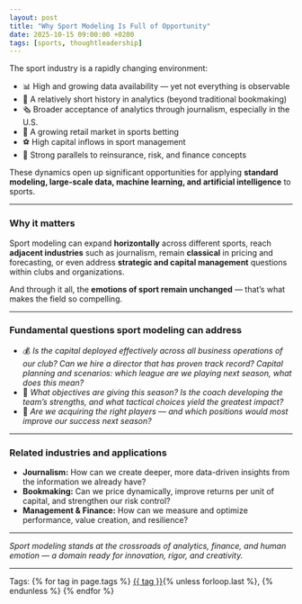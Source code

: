```yaml
---
layout: post
title: "Why Sport Modeling Is Full of Opportunity"
date: 2025-10-15 09:00:00 +0200
tags: [sports, thoughtleadership]
---
```


The sport industry is a rapidly changing environment:

- 📊 High and growing data availability — yet not everything is observable  
- 🧠 A relatively short history in analytics (beyond traditional bookmaking)  
- 🗞️ Broader acceptance of analytics through journalism, especially in the U.S.  
- 💸 A growing retail market in sports betting  
- ⚽ High capital inflows in sport management  
- 🔄 Strong parallels to reinsurance, risk, and finance concepts  

These dynamics open up significant opportunities for applying **standard modeling, large-scale data, machine learning, and artificial intelligence** to sports.

---

### Why it matters

Sport modeling can expand **horizontally** across different sports, reach **adjacent industries** such as journalism, remain **classical** in pricing and forecasting, or even address **strategic and capital management** questions within clubs and organizations.

And through it all, the **emotions of sport remain unchanged** — that’s what makes the field so compelling.

---

### Fundamental questions sport modeling can address

- 💰 *Is the capital deployed effectively across all business operations of our club? Can we hire a director that has proven track record? Capital planning and scenarios: which league are we playing next season, what does this mean?*  
- 🎯 *What objectives are giving this season? Is the coach developing the team’s strengths, and what tactical choices yield the greatest impact?*  
- 🔁 *Are we acquiring the right players — and which positions would most improve our success next season?*

---

### Related industries and applications

- **Journalism:** How can we create deeper, more data-driven insights from the information we already have?  
- **Bookmaking:** Can we price dynamically, improve returns per unit of capital, and strengthen our risk control?  
- **Management & Finance:** How can we measure and optimize performance, value creation, and resilience?

---

*Sport modeling stands at the crossroads of analytics, finance, and human emotion — a domain ready for innovation, rigor, and creativity.*

---

<p>Tags:
{% for tag in page.tags %}
  <a href="/tags/{{ tag | slugify }}/">{{ tag }}</a>{% unless forloop.last %}, {% endunless %}
{% endfor %}
</p>
